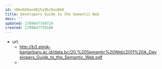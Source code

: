 ```yaml
---
id: n8mxbb0an40jhy9bz9uu8m6
title: Developers Guide to the Semantic Web
desc: ''
updated: 1709847768724
created: 1709847759188
---
```


- url: 
  - http://b3.stmik-banjarbaru.ac.id/data.bc/20.%20Semantic%20Web/2011%20A_Developers_Guide_to_the_Semantic_Web.pdf
  - 